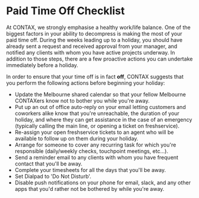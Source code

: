 # Paid Time Off Checklist

At CONTAX, we strongly emphasise a healthy work/life balance. One of the biggest factors in your ability to decompress is making the most of your paid time off. During the weeks leading up to a holiday, you should have already sent a request and received approval from your manager, and notified any clients with whom you have active projects underway. In addition to those steps, there are a few proactive actions you can undertake immediately before a holiday.

In order to ensure that your time off is in fact **off**, CONTAX suggests that you perform the following actions before beginning your holiday:

* Update the Melbourne shared calendar so that your fellow Melbourne CONTAXers know not to bother you while you're away.
* Put up an out of office auto-reply on your email letting customers and coworkers alike know that you're unreachable, the duration of your holiday, and where they can get assistance in the case of an emergency (typically calling the main line, or opening a ticket on freshservice).
* Re-assign your open freshservice tickets to an agent who will be available to follow up on them during your holiday.
* Arrange for someone to cover any recurring task for which you're responsible (daily/weekly checks, touchpoint meetings, etc...).
* Send a reminder email to any clients with whom you have frequent contact that you'll be away.
* Complete your timesheets for all the days that you'll be away.
* Set Dialpad to 'Do Not Disturb'.
* Disable push notifications on your phone for email, slack, and any other apps that you'd rather not be bothered by while you're away.

